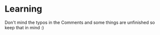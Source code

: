 # Learning

Don't mind the typos in the Comments and some things are unfinished so keep that in mind :)
